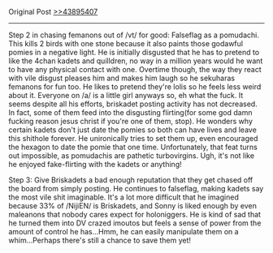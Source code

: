 Original Post [>>43895407](https://warosu.org/vt/thread/43836103#p43895407)
***
Step 2 in chasing femanons out of /vt/ for good: Falseflag as a pomudachi. This kills 2 birds with one stone because it also paints those godawful pomies in a negative light. He is initially disgusted that he has to pretend to like the 4chan kadets and quilldren, no way in a million years would he want to have any physical contact with one. Overtime though, the way they react with vile disgust pleases him and makes him laugh so he sekuharas femanons for fun too. He likes to pretend they're lolis so he feels less weird about it. Everyone on /a/ is a little girl anyways so, eh what the fuck. It seems despite all his efforts, briskadet posting activity has not decreased. In fact, some of them feed into the disgusting flirting(for some god damn fucking reason jesus christ if you're one of them, stop). He wonders why certain kadets don't just date the pomies so both can have lives and leave this shithole forever. He unironically tries to set them up, even encouraged the hexagon to date the pomie that one time. Unfortunately, that feat turns out impossible, as pomudachis are pathetic turbovirgins. Ugh, it's not like he enjoyed fake-flirting with the kadets or anything!

Step 3: Give Briskadets a bad enough reputation that they get chased off the board from simply posting. He continues to falseflag, making kadets say the most vile shit imaginable. It's a lot more difficult that he imagined because 33% of /NijiEN/ is Briskadets, and Sonny is liked enough by even maleanons that nobody cares expect for holoniggers. He is kind of sad that he turned them into DV crazed imoutos but feels a sense of power from the amount of control he has...Hmm, he can easily manipulate them on a whim...Perhaps there's still a chance to save them yet!
